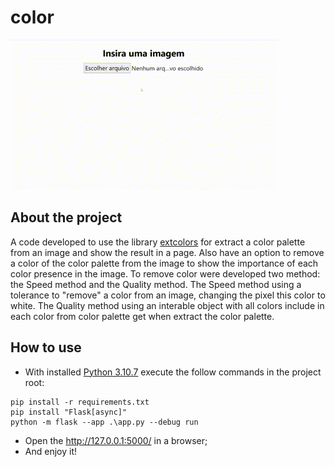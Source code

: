 # color

<img src="demo.gif">

## About the project
A code developed to use the library <a href="https://pypi.org/project/extcolors/">extcolors</a> for extract a color palette from an image and show the result in a page.
Also have an option to remove a color of the color palette from the image to show the importance of each color presence in the image. 
To remove color were developed two method: the Speed method and the Quality method. The Speed method using a tolerance to "remove" a color from an image, changing the pixel this color to white. The Quality method using an interable object with all colors include in each color from color palette get when extract the color palette.

## How to use
 - With installed <a href="https://www.python.org/downloads/release/python-3107/">Python 3.10.7</a> execute the follow commands in the project root:
```
pip install -r requirements.txt
pip install "Flask[async]"
python -m flask --app .\app.py --debug run
```
 - Open the http://127.0.0.1:5000/ in a browser;
 - And enjoy it!

